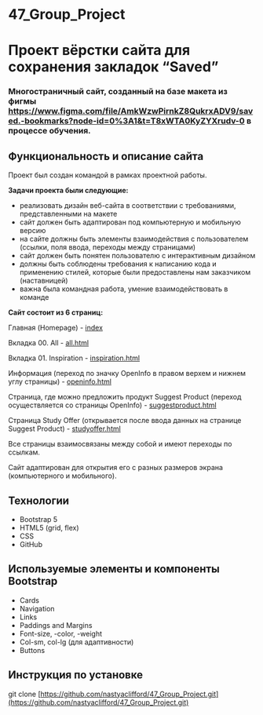 # 47_Group_Project

# Проект вёрстки сайта для сохранения закладок “Saved”

### Многостраничный сайт, созданный на базе макета из фигмы https://www.figma.com/file/AmkWzwPirnkZ8QukrxADV9/saved.-bookmarks?node-id=0%3A1&t=T8xWTA0KyZYXrudv-0 в процессе обучения.

## Функциональность и описание сайта

Проект был создан командой в рамках проектной работы. 

**Задачи проекта были следующие:**
- реализовать дизайн веб-сайта в соответствии с требованиями, представленными на макете
- сайт должен быть адаптирован под компьютерную и мобильную версию
- на сайте должны быть элементы взаимодействия с пользователем (ссылки, поля ввода, переходы между страницами)
- сайт должен быть понятен пользователю с интерактивным дизайном
- должны быть соблюдены требования к написанию кода и применению стилей, которые были предоставлены нам заказчиком (наставницей)
- важна была командная работа, умение взаимодействовать в команде

**Сайт состоит из 6 страниц:** 

Главная (Homepage) - [index](https://github.com/nastyaclifford/47_Group_Project/blob/main/index.html)

Вкладка 00. All - [all.html](https://github.com/nastyaclifford/47_Group_Project/blob/main/all.html)

Вкладка 01. Inspiration - [inspiration.html](https://github.com/nastyaclifford/47_Group_Project/blob/main/inspiration.html)

Информация (переход по значку OpenInfo в правом верхем и нижнем углу страницы) - [openinfo.html](https://github.com/nastyaclifford/47_Group_Project/blob/main/openinfo.html)

Страница, где можно предложить продукт Suggest Product (переход осуществляется со страницы OpenInfo) - [suggestproduct.html](https://github.com/nastyaclifford/47_Group_Project/blob/main/suggestproduct.html) 

Страница Study Offer (открывается после ввода данных на странице Suggest Product) - [studyoffer.html](https://github.com/nastyaclifford/47_Group_Project/blob/main/studyoffer.html) 

Все страницы взаимосвязаны между собой и имеют переходы по ссылкам. 

Сайт адаптирован для открытия его с разных размеров экрана (компьютерного и мобильного).

## Технологии

- Bootstrap 5
- HTML5 (grid, flex)
- CSS
- GitHub

## Используемые элементы и компоненты Bootstrap

- Cards
- Navigation
- Links
- Paddings and Margins
- Font-size, -color, -weight
- Col-sm, col-lg (для адаптивности)
- Buttons

## Инструкция по установке

git clone [https://github.com/nastyaclifford/47_Group_Project.git](https://github.com/nastyaclifford/47_Group_Project.git)

